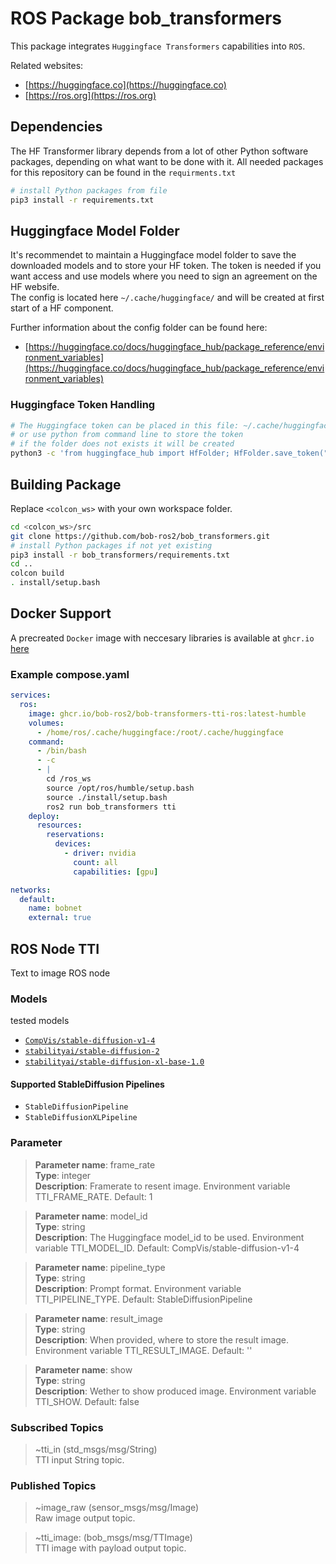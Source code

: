 # ROS Package bob_transformers
This package integrates `Huggingface Transformers` capabilities into `ROS`.

Related websites:

* [https://huggingface.co](https://huggingface.co)
* [https://ros.org](https://ros.org)

## Dependencies
The HF Transformer library depends from a lot of other Python software packages, depending on what want to be done with it. All needed packages for this repository can be found in the `requirments.txt`

```bash
# install Python packages from file
pip3 install -r requirements.txt
```

## Huggingface Model Folder
It's recommendet to maintain a Huggingface model folder to save the downloaded models and to store your HF token. The token is needed if you want access and use models where you need to sign an agreement on the HF websife.\
The config is located here `~/.cache/huggingface/` and will be created at first start of a HF component. 

Further information about the config folder can be found here:
* [https://huggingface.co/docs/huggingface_hub/package_reference/environment_variables](https://huggingface.co/docs/huggingface_hub/package_reference/environment_variables)

### Huggingface Token Handling

```bash
# The Huggingface token can be placed in this file: ~/.cache/huggingface/token
# or use python from command line to store the token
# if the folder does not exists it will be created
python3 -c 'from huggingface_hub import HfFolder; HfFolder.save_token("your_hf_token")'

```

## Building Package

Replace `<colcon_ws>` with your own workspace folder.

```bash
cd <colcon_ws>/src
git clone https://github.com/bob-ros2/bob_transformers.git
# install Python packages if not yet existing
pip3 install -r bob_transformers/requirements.txt
cd ..
colcon build
. install/setup.bash
```

## Docker Support

A precreated `Docker` image with neccesary libraries is available at `ghcr.io`  [here](https://github.com/bob-ros2/bob_transformers/pkgs/container/bob-transformers-tti-ros)

### Example compose.yaml

```YAML
services:
  ros:
    image: ghcr.io/bob-ros2/bob-transformers-tti-ros:latest-humble
    volumes:
      - /home/ros/.cache/huggingface:/root/.cache/huggingface
    command:
      - /bin/bash
      - -c
      - |
        cd /ros_ws
        source /opt/ros/humble/setup.bash
        source ./install/setup.bash
        ros2 run bob_transformers tti
    deploy:
      resources:
        reservations:
          devices:
            - driver: nvidia
              count: all
              capabilities: [gpu]

networks:
  default:
    name: bobnet
    external: true
```

## ROS Node TTI
Text to image ROS node

### Models
tested models
* [`CompVis/stable-diffusion-v1-4`](https://huggingface.co/CompVis/stable-diffusion-v1-4)
* [`stabilityai/stable-diffusion-2`](https://huggingface.co/stabilityai/stable-diffusion-2)
* [`stabilityai/stable-diffusion-xl-base-1.0`](https://huggingface.co/stabilityai/stable-diffusion-xl-base-1.0)

#### Supported StableDiffusion Pipelines
* `StableDiffusionPipeline`
* `StableDiffusionXLPipeline`

### Parameter

> **Parameter name**: frame_rate\
> **Type**: integer\
> **Description**: Framerate to resent image. Environment variable TTI_FRAME_RATE. Default: 1

> **Parameter name**: model_id\
> **Type**: string\
> **Description**: The Huggingface model_id to be used. Environment variable TTI_MODEL_ID. Default: CompVis/stable-diffusion-v1-4

> **Parameter name**: pipeline_type\
> **Type**: string\
> **Description**: Prompt format. Environment variable TTI_PIPELINE_TYPE. Default: StableDiffusionPipeline

> **Parameter name**: result_image\
> **Type**: string\
> **Description**: When provided, where to store the result image. Environment variable TTI_RESULT_IMAGE. Default: ''

> **Parameter name**: show\
> **Type**: string\
> **Description**: Wether to show produced image. Environment variable TTI_SHOW. Default: false

### Subscribed Topics

> ~tti_in (std_msgs/msg/String)\
TTI input String topic.

### Published Topics

> ~image_raw (sensor_msgs/msg/Image)\
Raw image output topic.

> ~tti_image: (bob_msgs/msg/TTImage)\
TTI image with payload output topic.
